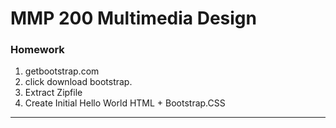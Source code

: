 # MMP 200 Multimedia Design

### Homework

1. getbootstrap.com
2. click download bootstrap.
3. Extract Zipfile
4. Create Initial Hello World HTML + Bootstrap.CSS

---
